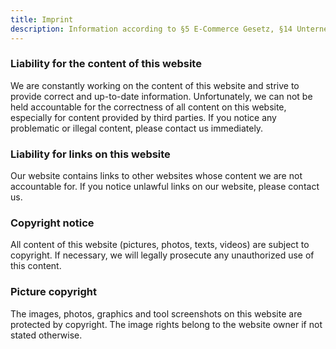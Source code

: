 ```yaml
---
title: Imprint
description: Information according to §5 E-Commerce Gesetz, §14 Unternehmensgesetzbuch, §63 Gewerbeordnung and imprint according to §25 Mediengesetz.
---
```


### Liability for the content of this website ###

We are constantly working on the content of this website and strive to provide correct and up-to-date information. Unfortunately, we can not be held accountable for the correctness of all content on this website, especially for content provided by third parties. If you notice any problematic or illegal content, please contact us immediately.

### Liability for links on this website ###

Our website contains links to other websites whose content we are not accountable for. If you notice unlawful links on our website, please contact us.

### Copyright notice ###

All content of this website (pictures, photos, texts, videos) are subject to copyright. If necessary, we will legally prosecute any unauthorized use of this content.

### Picture copyright ###

The images, photos, graphics and tool screenshots on this website are protected by copyright. The image rights belong to the website owner if not stated otherwise.